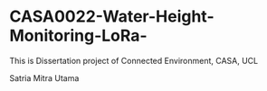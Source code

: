 # CASA0022-Water-Height-Monitoring-LoRa-


This is Dissertation project of Connected Environment, CASA, UCL



Satria Mitra Utama


